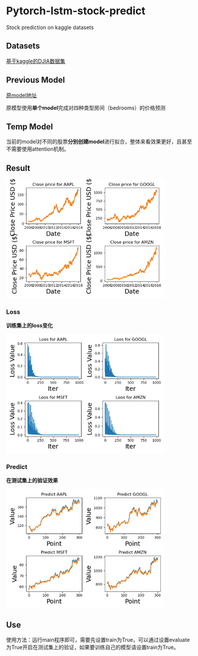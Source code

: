 # Pytorch-lstm-stock-predict
Stock prediction on kaggle datasets



## Datasets

[基于kaggle的DJIA数据集](https://www.kaggle.com/datasets/szrlee/stock-time-series-20050101-to-20171231/code)



## Previous Model

[原model地址](https://github.com/Violettttee/Pytorch-lstm-attention)

原模型使用**单个model**完成对四种类型房间（bedrooms）的价格预测



## Temp Model

当前的model对不同的股票**分别创建model**进行拟合，整体来看效果更好，且甚至不需要使用attention机制。



## Result

<img src="jpg/train_result.jpg" alt="alt text" style="zoom:67%;" />



### Loss

**训练集上的loss变化**

<img src="jpg/train_loss.jpg" alt="alt text" style="zoom:67%;" />



### Predict

**在测试集上的验证效果**

<img src="jpg/predict_test.jpg" alt="alt text" style="zoom:67%;" />

### 

## Use

使用方法：运行main程序即可，需要先设置train为True，可以通过设置evaluate为True开启在测试集上的验证，如果要训练自己的模型请设置train为True。

